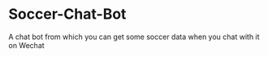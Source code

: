 # Soccer-Chat-Bot
A chat bot from which you can get some soccer data when you chat with it on Wechat
